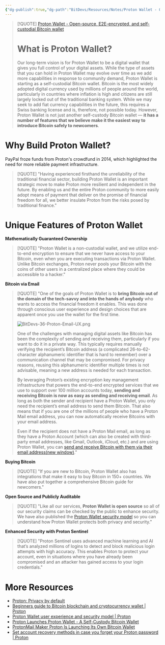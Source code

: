 ```yaml
---
{"dg-publish":true,"dg-path":"BitDevs/Resources/Notes/Proton Wallet - Open-source, E2E-encrypted, and self-custodial Bitcoin wallet.md","permalink":"/bit-devs/resources/notes/proton-wallet-open-source-e2-e-encrypted-and-self-custodial-bitcoin-wallet/","title":"Proton Wallet - Open-source, E2E-encrypted, and self-custodial Bitcoin wallet","tags":["bitcoin","bitdevs","socratic-36","self-custody","wallet","privacy"],"noteIcon":"3","created":"2024-07-25T22:04:48.053-10:00","updated":"2024-07-26T20:59:53.347-10:00"}
---
```




> [!QUOTE]  [Proton Wallet - Open-source, E2E-encrypted, and self-custodial Bitcoin wallet](https://proton.me/blog/proton-wallet-launch)
>  # What is Proton Wallet?
>  
>  Our long-term vision is for Proton Wallet to be a digital wallet that gives you full control of your digital assets. While the type of assets that you can hold in Proton Wallet may evolve over time as we add more capabilities in response to community demand, Proton Wallet is starting as a self-custodial Bitcoin wallet. Bitcoin is the most widely adopted digital currency used by millions of people around the world, particularly in countries where inflation is high and citizens are still largely locked out of the traditional banking system. While we may seek to add fiat currency capabilities in the future, this requires a Swiss banking license and is, therefore, not possible today. However, Proton Wallet is not just another self-custody Bitcoin wallet — **it has a number of features that we believe make it the easiest way to introduce Bitcoin safely to newcomers**.

# Why Build Proton Wallet?
PayPal froze funds from Proton's crowdfund in 2014, which highlighted the need for more reliable payment infrastructure.

> [!QUOTE] "Having experienced firsthand the unreliability of the traditional financial sector, building Proton Wallet is an important strategic move to make Proton more resilient and independent in the future. By enabling us and the entire Proton community to more easily adopt means of payment that deliver on the promise of financial freedom for all, we better insulate Proton from the risks posed by traditional finance."

# Unique Features of Proton Wallet

**Mathematically Guaranteed Ownership**

> [!QUOTE] "Proton Wallet is a non-custodial wallet, and we utilize end-to-end encryption to ensure that we never have access to your Bitcoin, even when you are executing transactions via Proton Wallet. Unlike Bitcoin exchanges, Proton never pools your Bitcoin with the coins of other users in a centralized place where they could be accessible to a hacker."

 **Bitcoin via Email**

> [!QUOTE] 
> "One of the goals of Proton Wallet is to **bring Bitcoin out of the domain of the tech-savvy and into the hands of anybody** who wants to access the financial freedom it enables. This was done through conscious user experience and design choices that are apparent once you use the wallet for the first time.
> 
>  ![BitDevs-36-Proton-Email-UX.png](/img/user/para/artifacts/BitDevs-36-Proton-Email-UX.png)
>  
> One of the challenges with managing digital assets like Bitcoin has been the complexity of sending and receiving them, particularly if you want to do it in a private way. This typically requires manually verifying the recipient’s Bitcoin address (a complicated 26-to-62-character alphanumeric identifier that is hard to remember) over a communication channel that may be compromised. For privacy reasons, reusing this alphanumeric identifier multiple times is not advisable, meaning a new address is needed for each transaction.
> 
> By leveraging Proton’s existing encryption key management infrastructure that powers the end-to-end encrypted services that we use to support over 100 million accounts today, **sending and receiving Bitcoin is now as easy as sending and receiving email**. As long as both the sender and recipient have a Proton Wallet, you only need the recipient’s email address to send them Bitcoin. That also means that if you are one of the millions of people who have a Proton Mail email address, you can now automatically receive Bitcoins with your email address.
> 
> Even if the recipient does not have a Proton Mail email, as long as they have a Proton Account (which can also be created with third-party email addresses, like Gmail, Outlook, iCloud, etc.) and are using Proton Wallet, you can [send and receive Bitcoin with them via their email address(new window)](https://proton.me/support/wallet-bitcoin-via-email)."

**Buying Bitcoin**

> [!QUOTE] "If you are new to Bitcoin, Proton Wallet also has integrations that make it easy to buy Bitcoin in 150+ countries. We have also put together a comprehensive Bitcoin guide for newcomers."

**Open Source and Publicly Auditable**

> [!QUOTE] "Like all our services, **Proton Wallet is open source** so all of our security claims can be checked by the public to enhance security. We have also published the [Proton Wallet security model](https://proton.me/blog/proton-wallet-security-model) so you can understand how Proton Wallet protects both privacy and security."

**Enhanced Security with Proton Sentinel**

> [!QUOTE] "Proton Sentinel uses advanced machine learning and AI that’s analyzed millions of logins to detect and block malicious login attempts with high accuracy. This enables Proton to protect your account, even in situations where you have already been compromised and an attacker has gained access to your login credentials."

# More Resources
- [Proton: Privacy by default](https://proton.me/)
- [Beginners guide to Bitcoin blockchain and cryptocurrency wallet | Proton](https://proton.me/wallet/bitcoin-guide-for-newcomers)
- [Proton Wallet user experience and security model | Proton](https://proton.me/blog/proton-wallet-security-model)
- [Proton Launches Proton Wallet - A Self-Custody Bitcoin Wallet](https://www.nobsbitcoin.com/proton-launches-proton-wallet-a-self-custody-bitcoin-wallet/)
- [ProtonMail Maker Proton Is Launching Its Own Bitcoin Wallet](https://bitcoinmagazine.com/business/protonmail-maker-proton-is-launching-its-own-bitcoin-wallet)
- [Set account recovery methods in case you forget your Proton password | Proton](https://proton.me/support/set-account-recovery-methods)

